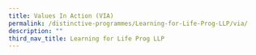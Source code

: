 ```yaml
---
title: Values In Action (VIA)
permalink: /distinctive-programmes/Learning-for-Life-Prog-LLP/via/
description: ""
third_nav_title: Learning for Life Prog LLP
---
```

